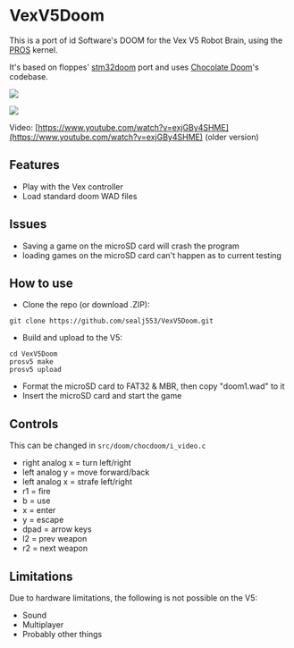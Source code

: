 # VexV5Doom

This is a port of id Software's DOOM for the Vex V5 Robot Brain, using the [PROS](https://github.com/purduesigbots/pros) kernel.

It's based on floppes' [stm32doom](https://github.com/floppes/stm32doom) port and uses [Chocolate Doom](https://github.com/chocolate-doom/chocolate-doom)'s codebase.


![](https://raw.githubusercontent.com/sealj553/VexV5Doom/master/img/title.jpg)


![](https://raw.githubusercontent.com/sealj553/VexV5Doom/master/img/gameplay.jpg)

Video: [https://www.youtube.com/watch?v=exjGBy4SHME](https://www.youtube.com/watch?v=exjGBy4SHME) (older version)


## Features
* Play with the Vex controller
* Load standard doom WAD files

## Issues
* Saving a game on the microSD card will crash the program
* loading games on the microSD card can't happen as to current testing

## How to use
* Clone the repo (or download .ZIP):
````
git clone https://github.com/sealj553/VexV5Doom.git
````
* Build and upload to the V5:
````
cd VexV5Doom
prosv5 make
prosv5 upload
````
* Format the microSD card to FAT32 & MBR, then copy "doom1.wad" to it
* Insert the microSD card and start the game

## Controls
This can be changed in `src/doom/chocdoom/i_video.c`

* right analog x = turn left/right
* left analog y = move forward/back
* left analog x = strafe left/right
* r1 = fire
* b = use
* x = enter
* y = escape
* dpad = arrow keys
* l2 = prev weapon
* r2 = next weapon

## Limitations
Due to hardware limitations, the following is not possible on the V5:
* Sound
* Multiplayer
* Probably other things
